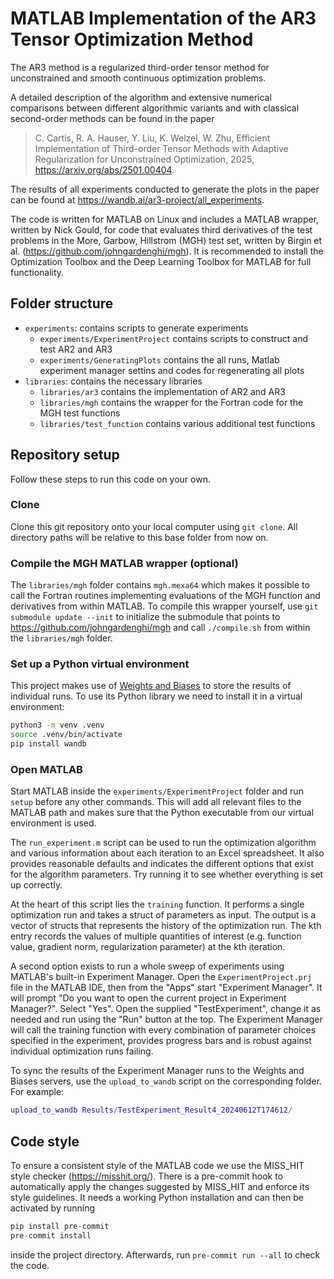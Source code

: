 # MATLAB Implementation of the AR3 Tensor Optimization Method

The AR3 method is a regularized third-order tensor method for unconstrained and smooth continuous optimization problems.

A detailed description of the algorithm and extensive numerical comparisons between different algorithmic variants and with classical second-order methods can be found in the paper

> C. Cartis, R. A. Hauser, Y. Liu, K. Welzel, W. Zhu, Efficient Implementation of Third-order Tensor Methods with Adaptive Regularization for Unconstrained Optimization, 2025, https://arxiv.org/abs/2501.00404.

The results of all experiments conducted to generate the plots in the paper can be found at https://wandb.ai/ar3-project/all_experiments.

The code is written for MATLAB on Linux and includes a MATLAB wrapper, written by Nick Gould, for code that evaluates third derivatives of the test problems in the More, Garbow, Hillstrom (MGH) test set, written by Birgin et al. (https://github.com/johngardenghi/mgh).
It is recommended to install the Optimization Toolbox and the Deep Learning Toolbox for MATLAB for full functionality.


## Folder structure

* `experiments`: contains scripts to generate experiments
  * `experiments/ExperimentProject` contains scripts to construct and test AR2 and AR3
  * `experiments/GeneratingPlots` contains the all runs, Matlab experiment manager settins and codes for regenerating all plots
* `libraries`: contains the necessary libraries
  * `libraries/ar3` contains the implementation of AR2 and AR3
  * `libraries/mgh` contains the wrapper for the Fortran code for the MGH test functions
  * `libraries/test_function` contains various additional test functions

## Repository setup

Follow these steps to run this code on your own.

### Clone

Clone this git repository onto your local computer using `git clone`.
All directory paths will be relative to this base folder from now on.

### Compile the MGH MATLAB wrapper (optional)

The `libraries/mgh` folder contains `mgh.mexa64` which makes it possible to call the Fortran routines implementing evaluations of the MGH function and derivatives from within MATLAB.
To compile this wrapper yourself, use `git submodule update --init` to initialize the submodule that points to https://github.com/johngardenghi/mgh and call `./compile.sh` from within the `libraries/mgh` folder.

### Set up a Python virtual environment

This project makes use of [Weights and Biases](https://wandb.ai) to store the results of individual runs.
To use its Python library we need to install it in a virtual environment:

```bash
python3 -m venv .venv
source .venv/bin/activate
pip install wandb
```

### Open MATLAB

Start MATLAB inside the `experiments/ExperimentProject` folder and run `setup` before any other commands.
This will add all relevant files to the MATLAB path and makes sure that the Python executable from our virtual environment is used.

The `run_experiment.m` script can be used to run the optimization algorithm and various information about each iteration to an Excel spreadsheet.
It also provides reasonable defaults and indicates the different options that exist for the algorithm parameters.
Try running it to see whether everything is set up correctly.

At the heart of this script lies the `training` function.
It performs a single optimization run and takes a struct of parameters as input.
The output is a vector of structs that represents the history of the optimization run.
The kth entry records the values of multiple quantities of interest (e.g. function value, gradient norm, regularization parameter) at the kth iteration.

A second option exists to run a whole sweep of experiments using MATLAB's built-in Experiment Manager.
Open the `ExperimentProject.prj` file in the MATLAB IDE, then from the "Apps" start "Experiment Manager".
It will prompt "Do you want to open the current project in Experiment Manager?".
Select "Yes".
Open the supplied "TestExperiment", change it as needed and run using the "Run" button at the top.
The Experiment Manager will call the training function with every combination of parameter choices specified in the experiment, provides progress bars and is robust against individual optimization runs failing.

To sync the results of the Experiment Manager runs to the Weights and Biases servers, use the `upload_to_wandb` script on the corresponding folder.
For example:

```Matlab
upload_to_wandb Results/TestExperiment_Result4_20240612T174612/
```


## Code style

To ensure a consistent style of the MATLAB code we use the MISS_HIT style checker (https://misshit.org/).
There is a pre-commit hook to automatically apply the changes suggested by MISS_HIT and enforce its style guidelines.
It needs a working Python installation and can then be activated by running

```bash
pip install pre-commit
pre-commit install
```

inside the project directory.
Afterwards, run `pre-commit run --all` to check the code.
